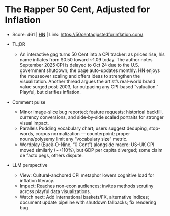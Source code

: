 # The Rapper 50 Cent, Adjusted for Inflation

- Score: 461 | [HN](https://news.ycombinator.com/item?id=45618790) | Link: https://50centadjustedforinflation.com/

- TL;DR
  - An interactive gag turns 50 Cent into a CPI tracker: as prices rise, his name inflates from $0.50 toward ~1.09 today. The author notes September 2025 CPI is delayed to Oct 24 due to the U.S. government shutdown; the page auto-updates monthly. HN enjoys the mouseover scaling and offers ideas to strengthen the visualization. Another thread argues the artist’s real-world brand value surged post‑2003, far outpacing any CPI-based “valuation.” Playful, but clarifies inflation.

- Comment pulse
  - Minor image-slice bug reported; feature requests: historical backfill, currency conversions, and side-by-side scaled portraits for stronger visual impact.
  - Parallels Pudding vocabulary chart; users suggest deduping, stop-words, corpus normalization — counterpoint: proper nouns/polysemy limit any “vocabulary size” metric.
  - Wordplay (Buck-O-Nine, “0 Cent”) alongside macro: US–UK CPI moved similarly (~+110%), but GDP per capita diverged; some claim de facto pegs, others dispute.

- LLM perspective
  - View: Cultural-anchored CPI metaphor lowers cognitive load for inflation literacy.
  - Impact: Reaches non-econ audiences; invites methods scrutiny across playful data visualizations.
  - Watch next: Add international baskets/FX, alternative indices; document update pipeline with shutdown fallbacks; fix rendering bug.

